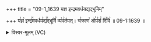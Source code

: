 +++
title = "09-1_1639 यज्ञ इन्द्रमवर्धयद्यद्भूमिम्"

+++
य꣣ज्ञ꣡ इन्द्र꣢꣯मवर्धय꣣द्य꣢꣯द्भूमिं꣣ व्य꣡व꣢र्तयत्। च꣣क्राण꣡ ओ꣢प꣣शं꣢ दि꣣वि꣢ ॥ 09-1:1639 ॥

<details><summary>विस्वर-मूलम् (VC)</summary>

यज्ञ इन्द्रमवर्धयद्यद्भूमिं व्यवर्तयत् । चक्राण ओपशं दिवि ॥१६३९॥
</details>
